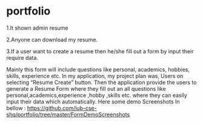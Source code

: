 # portfolio

1.It shown admin resume 

2.Anyone can download my resume.

3.If a user want to create a resume then he/she fill out a form by input their require data.

Mainly this form will include questions like personal, academics, hobbies, skills, experience etc.
In my application, my project plan was, Users on selecting “Resume Create” button. Then the application provide the users to generate a Resume Form where they fill out an all questions like personal,academics,experience ,hobby ,skills etc. where they can easily input their data which automatically.
Here some demo Screenshots In bellow  :
https://github.com/iub-cse-shq/portfolio/tree/master/FormDemoScreenshots
